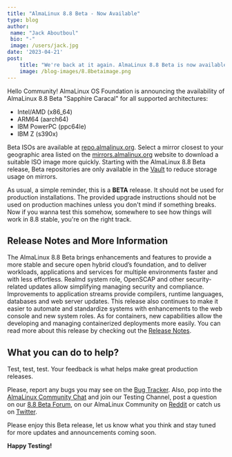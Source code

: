```yaml
---
title: "AlmaLinux 8.8 Beta - Now Available"
type: blog
author: 
 name: "Jack Aboutboul"
 bio: "-"
 image: /users/jack.jpg
date: '2023-04-21'
post:
    title: "We're back at it again. AlmaLinux 8.8 Beta is now available for testing!"
    image: /blog-images/8.8betaimage.png
---
```

Hello Community! AlmaLinux OS Foundation is announcing the availability of AlmaLinux 8.8 Beta "Sapphire Caracal" for all supported architectures:
* Intel/AMD (x86_64)
* ARM64 (aarch64)
* IBM PowerPC (ppc64le)
* IBM Z (s390x)

Beta ISOs are available at [repo.almalinux.org](https://repo.almalinux.org/almalinux/8.8-beta/isos/). Select a mirror closest to your geographic area listed on the [mirrors.almalinux.org](https://mirrors.almalinux.org) website to download a suitable ISO image more quickly.
Starting with the AlmaLinux 8.8 Beta release, Beta repositories are only available in the [Vault](https://repo.almalinux.org/vault/8.8-beta/) to reduce storage usage on mirrors. 

As usual, a simple reminder, this is a **BETA** release. It should not be used for production installations. The provided upgrade instructions should not be used on production machines unless you don't mind if something breaks. Now if you wanna test this somehow, somewhere to see how things will work in 8.8 stable, you're on the right track.

## Release Notes and More Information

The AlmaLinux 8.8 Beta brings enhancements and features to provide a more stable and secure open hybrid cloud’s foundation, and to deliver workloads, applications and services for multiple environments faster and with less effortless. Realmd system role, OpenSCAP and other security-related updates allow simplifying managing security and compliance. Improvements to application streams provide compilers, runtime languages, databases and web server updates. This release also continues to make it easier to automate and standardize systems with enhancements to the web console and new system roles. As for containers, new capabilities allow the developing and managing containerized deployments more easily. 
You can read more about this release by checking out the [Release Notes](https://wiki.almalinux.org/release-notes/8.8-beta.html).

## What you can do to help?
Test, test, test. Your feedback is what helps make great production releases. 

Please, report any bugs you may see on the [Bug Tracker](https://bugs.almalinux.org/). Also, pop into the [AlmaLinux Community Chat](https://chat.almalinux.org) and join our Testing Channel, post a question on our [8.8 Beta Forum](https://almalinux.discourse.group/c/devel/8-8-beta/29), on our AlmaLinux Community on [Reddit](https://reddit.com/r/almalinux) or catch us on [Twitter](https://twitter.com/almalinux). 

Please enjoy this Beta release, let us know what you think and stay tuned for more updates and announcements coming soon. 

**Happy Testing!**